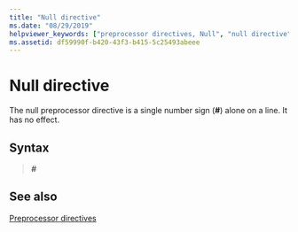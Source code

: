 ```yaml
---
title: "Null directive"
ms.date: "08/29/2019"
helpviewer_keywords: ["preprocessor directives, Null", "null directive", "preprocessor directives", "preprocessor, directives"]
ms.assetid: df59990f-b420-43f3-b415-5c25493abeee
---
```

# Null directive

The null preprocessor directive is a single number sign (**#**) alone on a line. It has no effect.

## Syntax

> **#**

## See also

[Preprocessor directives](../preprocessor/preprocessor-directives.md)
